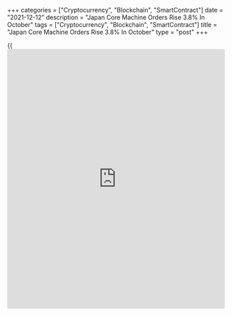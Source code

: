+++
categories = ["Cryptocurrency", "Blockchain", "SmartContract"]
date = "2021-12-12"
description = "Japan Core Machine Orders Rise 3.8% In October"
tags = ["Cryptocurrency", "Blockchain", "SmartContract"]
title = "Japan Core Machine Orders Rise 3.8% In October"
type = "post"
+++

{{<iframe id="large-banner" src="https://www.bounty.group/#slide=22.0" width="100%" height="600" scrolling="no" style="border: 0px solid rgb(216, 221, 230); border-radius: 3px;">}}

The value of core machine orders in Japan was up a seasonally adjusted
3.8 percent on month in October, the Cabinet Office said on Monday -
coming in at 879.8 billion yen.

That beat expectations for an increase of 2.1 percent following the flat
reading in September.

On a yearly basis, core machine orders rose 2.9 percent - shy of
forecasts for a gain of 4.0 percent following the 12.5 percent jump in
the previous month.

For the fourth quarter of 2021, core machine orders are predicted to
rise 3.1 percent both on quarter and on year.

The total value of machinery orders received by 280 manufacturers
operating in Japan increased 24.9 percent on month and 29.4 percent on
year to 2,965.5 billion yen.

For comments and feedback [contact](https://www.playgroundfx.com/contact/): editorial@rtt[news](https://www.letsplayfx.com/blog/forex-news-website/).com

[Economic News][1]

 **What parts of the world are seeing the best (and worst) economic
performances lately? Click[here][2] to check out our [Econ Scorecard][2]
and find out! See up-to-the-moment [ranking](https://www.playgroundfx.com/blog/crypto-exchange-ranking/)s for the best and worst
performers in [GDP][3], [unemployment rate][4], [inflation][2] and much
more.**

   1. www.rtt[news](https://www.letsplayfx.com/blog/forex-news-website/).com/Content/EconomicNews.aspx
   2. www.rtt[news](https://www.letsplayfx.com/blog/forex-news-website/).com/economic-scorecard/world-rank/CPI/highest-performance.aspx
   3. www.rtt[news](https://www.letsplayfx.com/blog/forex-news-website/).com/economic-scorecard/world-rank/GDP/highest-performance.aspx
   4. www.rtt[news](https://www.letsplayfx.com/blog/forex-news-website/).com/economic-scorecard/world-rank/unemployment-rate/lowest-performance.aspx
